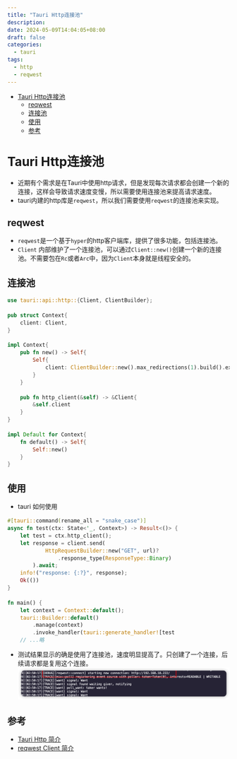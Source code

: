 ```yaml
---
title: "Tauri Http连接池"
description: 
date: 2024-05-09T14:04:05+08:00
draft: false
categories:
  - tauri
tags:
  - http
  - reqwest
---
```

<!--more-->

- [Tauri Http连接池](#tauri-http连接池)
  - [reqwest](##reqwest)
  - [连接池](##连接池)
  - [使用](##使用)
  - [参考](##参考)

# Tauri Http连接池
- 近期有个需求是在Tauri中使用http请求，但是发现每次请求都会创建一个新的连接，这样会导致请求速度变慢，所以需要使用连接池来提高请求速度。
- tauri内建的http库是`reqwest`，所以我们需要使用`reqwest`的连接池来实现。

## reqwest
- `reqwest`是一个基于`hyper`的http客户端库，提供了很多功能，包括连接池。
- `Client` 内部维护了一个连接池，可以通过`Client::new()`创建一个新的连接池。不需要包在`Rc`或者`Arc`中，因为`Client`本身就是线程安全的。

## 连接池

```rust
use tauri::api::http::{Client, ClientBuilder};

pub struct Context{
    client: Client,
}

impl Context{
    pub fn new() -> Self{
        Self{
            client: ClientBuilder::new().max_redirections(1).build().expect("Unable to create http client")
        }
    }
    
    pub fn http_client(&self) -> &Client{
        &self.client
    }
}

impl Default for Context{
    fn default() -> Self{
        Self::new()
    }
}

```

## 使用
- tauri 如何使用

```rust
#[tauri::command(rename_all = "snake_case")]
async fn test(ctx: State<'_, Context>) -> Result<()> {
    let test = ctx.http_client();
    let response = client.send(
            HttpRequestBuilder::new("GET", url)?
                .response_type(ResponseType::Binary)
        ).await;
    info!("response: {:?}", response);
    Ok(())
}

fn main() {
    let context = Context::default();
    tauri::Builder::default()
        .manage(context)
        .invoke_handler(tauri::generate_handler![test
    // ...略
```

- 测试结果显示的确是使用了连接池，速度明显提高了。只创建了一个连接，后续请求都是复用这个连接。
![alt text](../../static/image.png)

## 参考
- [Tauri Http 简介](https://docs.rs/tauri/latest/tauri/api/http/index.html)
- [reqwest Client 简介](https://docs.rs/reqwest/latest/reqwest/struct.Client.html)